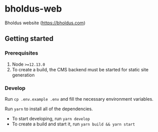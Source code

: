 # bholdus-web

Bholdus website (https://bholdus.com)

## Getting started

### Prerequisites

1. Node `>=12.13.0`
2. To create a build, the CMS backend must be started for static site generation

### Develop

Run `cp .env.example .env` and fill the necessary environment variables.

Run `yarn` to install all of the dependencies.

- To start developing, run `yarn develop`
- To create a build and start it, run `yarn build && yarn start`
